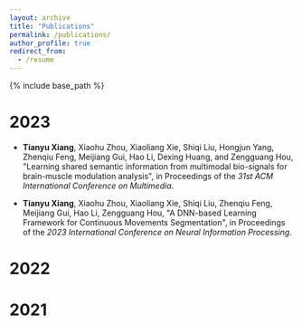 ```yaml
---
layout: archive
title: "Publications"
permalink: /publications/
author_profile: true
redirect_from:
  - /resume
---
```

{% include base_path %}

2023
======
* **Tianyu Xiang**, Xiaohu Zhou, Xiaoliang Xie, Shiqi Liu, Hongjun Yang, Zhenqiu Feng, Meijiang Gui, Hao Li, Dexing Huang, and Zengguang Hou, "Learning shared semantic information from multimodal bio-signals for brain-muscle modulation analysis", in Proceedings of the *31st ACM International Conference on Multimedia*.

* **Tianyu Xiang**, Xiaohu Zhou, Xiaoliang Xie, Shiqi Liu, Zhenqiu Feng, Meijiang Gui, Hao Li, Zengguang Hou, "A DNN-based Learning Framework for Continuous Movements Segmentation",  in Proceedings of the *2023 International Conference on Neural Information Processing*.



2022
======


2021
======
